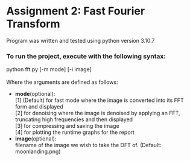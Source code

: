 # Assignment 2: Fast Fourier Transform
Program was written and tested using python version 3.10.7
### To run the project, execute with the following syntax:
python fft.py [-m mode] [-i image] <br /> <br />
Where the arguments are defined as follows:
- **mode**(optional): <br />
[1] (Default) for fast mode where the image is converted into its FFT form and displayed <br />
[2] for denoising where the image is denoised by applying an FFT, truncating high frequencies and then displayed <br />
[3] for compressing and saving the image <br />
[4] for plotting the runtime graphs for the report <br />
- **image**(optional): <br />
filename of the image we wish to take the DFT of. (Default: moonlanding.png)


  
